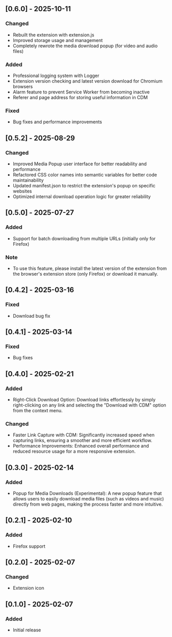## [0.6.0] - 2025-10-11

### Changed

- Rebuilt the extension with extension.js
- Improved storage usage and management
- Completely rewrote the media download popup (for video and audio files)

### Added

- Professional logging system with Logger
- Extension version checking and latest version download for Chromium browsers
- Alarm feature to prevent Service Worker from becoming inactive
- Referer and page address for storing useful information in CDM

### Fixed

- Bug fixes and performance improvements

## [0.5.2] - 2025-08-29

### Changed

- Improved Media Popup user interface for better readability and performance
- Refactored CSS color names into semantic variables for better code maintainability
- Updated manifest.json to restrict the extension's popup on specific websites
- Optimized internal download operation logic for greater reliability

## [0.5.0] - 2025-07-27

### Added

- Support for batch downloading from multiple URLs (initially only for Firefox)

### Note

- To use this feature, please install the latest version of the extension from the browser's extension store (only Firefox) or download it manually.

## [0.4.2] - 2025-03-16

### Fixed

- Download bug fix

## [0.4.1] - 2025-03-14

### Fixed

- Bug fixes

## [0.4.0] - 2025-02-21

### Added

- Right-Click Download Option: Download links effortlessly by simply right-clicking on any link and selecting the "Download with CDM" option from the context menu.

### Changed

- Faster Link Capture with CDM: Significantly increased speed when capturing links, ensuring a smoother and more efficient workflow.
- Performance Improvements: Enhanced overall performance and reduced resource usage for a more responsive extension.

## [0.3.0] - 2025-02-14

### Added

- Popup for Media Downloads (Experimental): A new popup feature that allows users to easily download media files (such as videos and music) directly from web pages, making the process faster and more intuitive.

## [0.2.1] - 2025-02-10

### Added

- Firefox support

## [0.2.0] - 2025-02-07

### Changed

- Extension icon

## [0.1.0] - 2025-02-07

### Added

- Initial release
